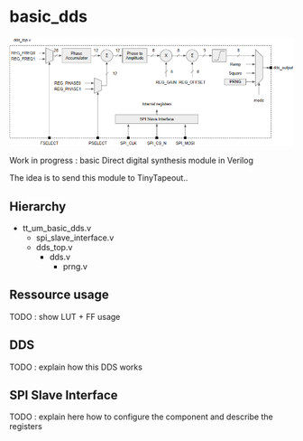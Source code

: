# basic_dds

![alt text](./schematic.png)

Work in progress : basic Direct digital synthesis module in Verilog

The idea is to send this module to TinyTapeout..

## Hierarchy

- tt_um_basic_dds.v
  - spi_slave_interface.v
  - dds_top.v
    - dds.v
      - prng.v

## Ressource usage

TODO : show LUT + FF usage

## DDS

TODO : explain how this DDS works

## SPI Slave Interface

TODO : explain here how to configure the component and describe the registers
